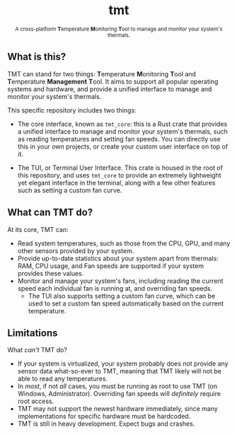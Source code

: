 <div align="center">
    <h1>tmt</h1>
    <p>
        <sup>
            A cross-platform
                <b>T</b>emperature
                <b>M</b>onitoring
                <b>T</b>ool
            to manage and monitor your system's thermals.
        </sup>
    </p>
</div>

## What is this?

TMT can stand for two things: **T**emperature **M**onitoring **T**ool 
and **T**emperature **Management** **T**ool. It aims to support all
popular operating systems and hardware, and provide a unified interface
to manage and monitor your system's thermals.

This specific repository includes two things:

- The core interface, known as `tmt_core`: this is a Rust crate that
  provides a unified interface to manage and monitor your system's
  thermals, such as reading temperatures and setting fan speeds.
  You can directly use this in your own projects, or create your
  custom user interface on top of it.

- The TUI, or Terminal User Interface. This crate is housed in the root
  of this repository, and uses `tmt_core` to provide an extremely lightweight
  yet elegant interface in the terminal, along with a few other features such
  as setting a custom fan curve.

## What can TMT do?

At its core, TMT can:

- Read system temperatures, such as those from the CPU, GPU, and
  many other sensors provided by your system.
- Provide up-to-date statistics about your system apart from thermals:
  RAM, CPU usage, and Fan speeds are supported if your system provides
  these values.
- Monitor and manage your system's fans, including reading the current
  speed each individual fan is running at, and overriding fan speeds.
  - The TUI also supports setting a custom fan curve, which can be
    used to set a custom fan speed automatically based on the current 
    temperature.

## Limitations

What *can't* TMT do?

- If your system is virtualized, your system probably does not provide
  any sensor data what-so-ever to TMT, meaning that TMT likely will
  not be able to read any temperatures.
- In *most*, if not *all* cases, you must be running as root to use TMT 
  (on Windows, Administrator). Overriding fan speeds will *definitely* require root
  access.
- TMT may not support the newest hardware immediately, since many implementations
  for specific hardware must be hardcoded.
- TMT is still in heavy development. Expect bugs and crashes.
